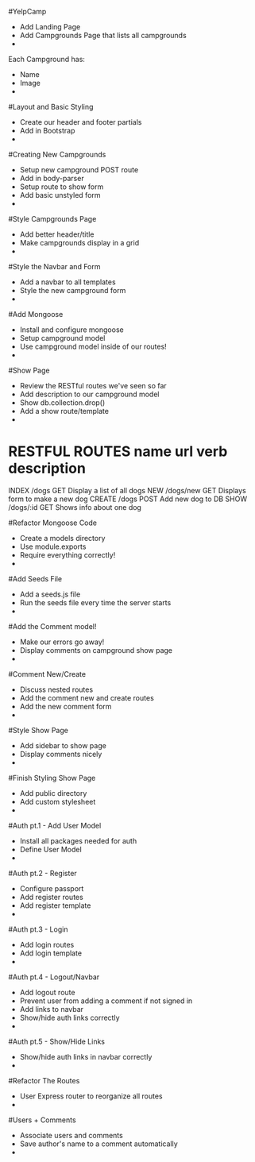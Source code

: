 #YelpCamp

* Add Landing Page
* Add Campgrounds Page that lists all campgrounds
* 
Each Campground has:
* Name
* Image
* 

#Layout and Basic Styling
* Create our header and footer partials
* Add in Bootstrap
* 

#Creating New Campgrounds
* Setup new campground POST route
* Add in body-parser
* Setup route to show form
* Add basic unstyled form
* 

#Style Campgrounds Page
* Add better header/title
* Make campgrounds display in a grid
* 

#Style the Navbar and Form
* Add a navbar to all templates
* Style the new campground form
* 

#Add Mongoose
* Install and configure mongoose
* Setup campground model
* Use campground model inside of our routes!
* 

#Show Page
* Review the RESTful routes we've seen so far
* Add description to our campground model
* Show db.collection.drop()
* Add a show route/template
* 

RESTFUL ROUTES
name        url         verb    description
====================================================================
INDEX       /dogs       GET     Display a list of all dogs
NEW         /dogs/new   GET     Displays form to make a new dog
CREATE      /dogs       POST    Add new dog to DB
SHOW        /dogs/:id   GET     Shows info about one dog


#Refactor Mongoose Code
* Create a models directory
* Use module.exports
* Require everything correctly!
* 

#Add Seeds File
* Add a seeds.js file
* Run the seeds file every time the server starts
* 

#Add the Comment model!
* Make our errors go away!
* Display comments on campground show page
* 

#Comment New/Create
* Discuss nested routes
* Add the comment new and create routes
* Add the new comment form
* 

#Style Show Page
* Add sidebar to show page
* Display comments nicely
*

#Finish Styling Show Page
* Add public directory
* Add custom stylesheet
* 

#Auth pt.1 - Add User Model
* Install all packages needed for auth
* Define User Model
* 

#Auth pt.2 - Register
* Configure passport
* Add register routes
* Add register template
* 

#Auth pt.3 - Login
* Add login routes
* Add login template
* 

#Auth pt.4 - Logout/Navbar
* Add logout route
* Prevent user from adding a comment if not signed in
* Add links to navbar
* Show/hide auth links correctly
* 

#Auth pt.5 - Show/Hide Links
* Show/hide auth links in navbar correctly
* 

#Refactor The Routes
* User Express router to reorganize all routes
*

#Users + Comments
* Associate users and comments
* Save author's name to a comment automatically
* 